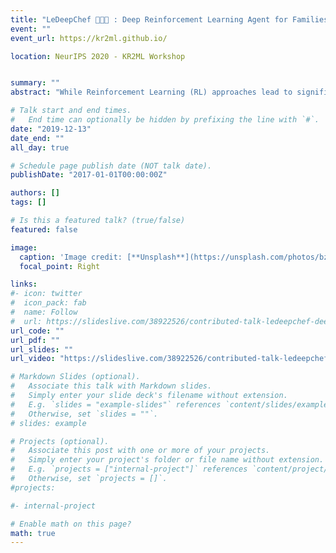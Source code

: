 ```yaml
---
title: "LeDeepChef 👨🏻‍🍳 : Deep Reinforcement Learning Agent for Families of Text-Based Games"
event: ""
event_url: https://kr2ml.github.io/

location: NeurIPS 2020 - KR2ML Workshop


summary: ""
abstract: "While Reinforcement Learning (RL) approaches lead to significant achievements in a variety of areas in recent history, natural language tasks remained mostly unaffected, due to the compositional and combinatorial nature that makes them notoriously hard to optimize. With the emerging field of Text-Based Games (TBGs), researchers try to bridge this gap. Inspired by the success of RL algorithms on Atari games, the idea is to develop new methods in a restricted game world and then gradually move to more complex environments. Previous work in the area of TBGs has mainly focused on solving individual games. We, however, consider the task of designing an agent that not just succeeds in a single game, but performs well across a whole family of games, sharing the same theme. In this work, we present our deep RL agent---LeDeepChef---that shows generalization capabilities to never-before-seen games of the same family with different environments and task descriptions. The agent participated in Microsoft Research's *First TextWorld Problems: A Language and Reinforcement Learning Challenge* and outperformed all but one competitor on the final test set. The games from the challenge all share the same theme, namely cooking in a modern house environment, but differ significantly in the arrangement of the rooms, the presented objects, and the specific goal (recipe to cook). To build an agent that achieves high scores across a whole family of games, we use an actor-critic framework and prune the action-space by using ideas from hierarchical reinforcement learning and a specialized module trained on a recipe database."

# Talk start and end times.
#   End time can optionally be hidden by prefixing the line with `#`.
date: "2019-12-13"
date_end: ""
all_day: true

# Schedule page publish date (NOT talk date).
publishDate: "2017-01-01T00:00:00Z"

authors: []
tags: []

# Is this a featured talk? (true/false)
featured: false

image:
  caption: 'Image credit: [**Unsplash**](https://unsplash.com/photos/bzdhc5b3Bxs)'
  focal_point: Right

links:
#- icon: twitter
#  icon_pack: fab
#  name: Follow
#  url: https://slideslive.com/38922526/contributed-talk-ledeepchef-deep-reinforcement-learning#-agent-for-families-of-textbased-games
url_code: ""
url_pdf: ""
url_slides: ""
url_video: "https://slideslive.com/38922526/contributed-talk-ledeepchef-deep-reinforcement-learning-agent-for-families-of-textbased-games"

# Markdown Slides (optional).
#   Associate this talk with Markdown slides.
#   Simply enter your slide deck's filename without extension.
#   E.g. `slides = "example-slides"` references `content/slides/example-slides.md`.
#   Otherwise, set `slides = ""`.
# slides: example

# Projects (optional).
#   Associate this post with one or more of your projects.
#   Simply enter your project's folder or file name without extension.
#   E.g. `projects = ["internal-project"]` references `content/project/deep-learning/index.md`.
#   Otherwise, set `projects = []`.
#projects:

#- internal-project

# Enable math on this page?
math: true
---
```



